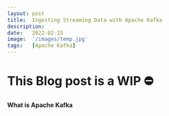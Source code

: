 ```yaml
---
layout: post
title:  Ingesting Streaming Data with Apache Kafka
description:
date:   2022-02-15
image:  '/images/temp.jpg'
tags:   [Apache Kafka]
---
```


# ️This Blog post is a WIP ⛔️

**What is Apache Kafka**

